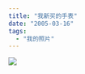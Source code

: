 ```yaml
---
title: "我新买的手表"
date: "2005-03-16"
tags: 
  - "我的照片"
---
```



![](http://storage.msn.com/x1pxOYwqu4SjF5G0W4dmEwaKLtSa4ws0-_l23pai0BiY4BItn47tf7Z3UCySyoeB2afSv964IgtPithC06K8jvbtIbEeJcqUwD0cvC3PpLriS4finaA9_NoMg)
